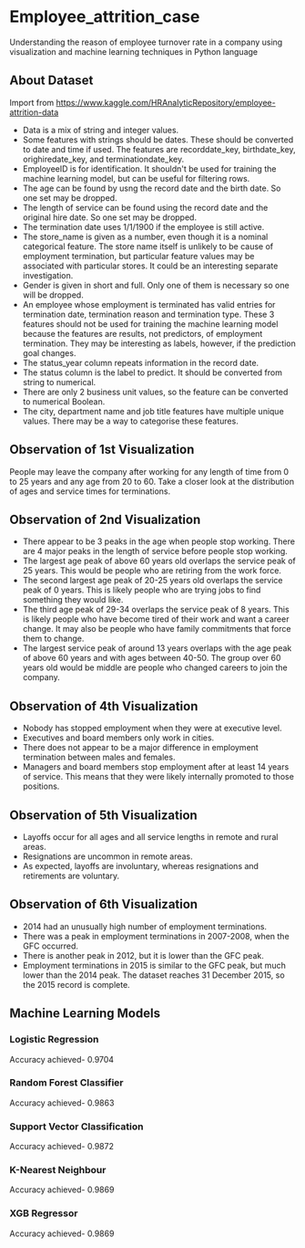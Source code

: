 # Employee_attrition_case
Understanding the reason of employee turnover rate in a company using visualization and machine learning techniques in Python language
## About Dataset
Import from https://www.kaggle.com/HRAnalyticRepository/employee-attrition-data

- Data is a mix of string and integer values.
- Some features with strings should be dates. These should be converted to date and time if used. The features are recorddate_key, birthdate_key, orighiredate_key, and terminationdate_key.
- EmployeeID is for identification. It shouldn't be used for training the machine learning model, but can be useful for filtering rows.
- The age can be found by usng the record date and the birth date. So one set may be dropped.
- The length of service can be found using the record date and the original hire date. So one set may be dropped.
- The termination date uses 1/1/1900 if the employee is still active.
- The store_name is given as a number, even though it is a nominal categorical feature. The store name itself is unlikely to be cause of employment termination, but particular feature values may be associated with particular stores. It could be an interesting separate investigation.
- Gender is given in short and full. Only one of them is necessary so one will be dropped.
- An employee whose employment is terminated has valid entries for termination date, termination reason and termination type. These 3 features should not be used for training the machine learning model because the features are results, not predictors, of employment termination. They may be interesting as labels, however, if the prediction goal changes.
- The status_year column repeats information in the record date.
- The status column is the label to predict. It should be converted from string to numerical.
- There are only 2 business unit values, so the feature can be converted to numerical Boolean.
- The city, department name and job title features have multiple unique values. There may be a way to categorise these features.
## Observation of 1st Visualization
People may leave the company after working for any length of time from 0 to 25 years and any age from 20 to 60. Take a closer look at the distribution of ages and service times for terminations.
## Observation of 2nd Visualization
- There appear to be 3 peaks in the age when people stop working. There are 4 major peaks in the length of service before people stop working.
- The largest age peak of above 60 years old overlaps the service peak of 25 years. This would be people who are retiring from the work force.
- The second largest age peak of 20-25 years old overlaps the service peak of 0 years. This is likely people who are trying jobs to find something they would like.
- The third age peak of 29-34 overlaps the service peak of 8 years. This is likely people who have become tired of their work and want a career change. It may also be people who have family commitments that force them to change.
- The largest service peak of around 13 years overlaps with the age peak of above 60 years and with ages between 40-50. The group over 60 years old would be middle are people who changed careers to join the company.
## Observation of 4th Visualization
- Nobody has stopped employment when they were at executive level.
- Executives and board members only work in cities.
- There does not appear to be a major difference in employment termination between males and females.
- Managers and board members stop employment after at least 14 years of service. This means that they were likely internally promoted to those positions.
## Observation of 5th Visualization
- Layoffs occur for all ages and all service lengths in remote and rural areas.
- Resignations are uncommon in remote areas.
- As expected, layoffs are involuntary, whereas resignations and retirements are voluntary.
## Observation of 6th Visualization
- 2014 had an unusually high number of employment terminations.
- There was a peak in employment terminations in 2007-2008, when the GFC occurred.
- There is another peak in 2012, but it is lower than the GFC peak.
- Employment terminations in 2015 is similar to the GFC peak, but much lower than the 2014 peak. The dataset reaches 31 December 2015, so the 2015 record is complete.
## Machine Learning Models
### Logistic Regression
Accuracy achieved- 0.9704
### Random Forest Classifier
Accuracy achieved- 0.9863
### Support Vector Classification 
Accuracy achieved- 0.9872
### K-Nearest Neighbour
Accuracy achieved- 0.9869
### XGB Regressor
Accuracy achieved- 0.9869
